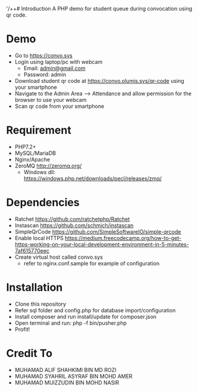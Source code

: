'/++# Introduction
A PHP demo for student queue during convocation using qr code.

# Demo
- Go to https://convo.sys
- Login using laptop/pc with webcam
  - Email: admin@gmail.com
  - Password: admin
- Download student qr code at https://convo.olumis.sys/qr-code using your smartphone
- Navigate to the Admin Area --> Attendance and allow permission for the browser to use your webcam 
- Scan qr code from your smartphone

# Requirement
- PHP7.2+
- MySQL/MariaDB
- Nginx/Apache
- ZeroMQ http://zeromq.org/
  - Windows dll: https://windows.php.net/downloads/pecl/releases/zmq/

# Dependencies
- Ratchet https://github.com/ratchetphp/Ratchet
- Instascan https://github.com/schmich/instascan
- SimpleQrCode https://github.com/SimpleSoftwareIO/simple-qrcode
- Enable local HTTPS https://medium.freecodecamp.org/how-to-get-https-working-on-your-local-development-environment-in-5-minutes-7af615770eec
- Create virtual host called convo.sys
  - refer to nginx.conf.sample for example of configuration

# Installation
- Clone this repository
- Refer sql folder and config.php for database import/configuration
- Install composer and run install/update for composer.json
- Open terminal and run: php -f bin/pusher.php
- Profit!

# Credit To
- MUHAMAD ALIF SHAHKIMI BIN MD ROZI
- MUHAMAD SYAHRIL ASYRAF BIN MOHD AMER
- MUHAMAD MUIZZUDIN BIN MOHD NASIR